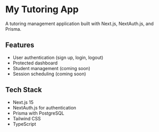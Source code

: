 # My Tutoring App

A tutoring management application built with Next.js, NextAuth.js, and Prisma.

## Features
- User authentication (sign up, login, logout)
- Protected dashboard
- Student management (coming soon)
- Session scheduling (coming soon)

## Tech Stack
- Next.js 15
- NextAuth.js for authentication
- Prisma with PostgreSQL
- Tailwind CSS
- TypeScript

